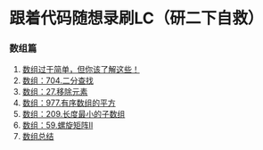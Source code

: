 # 跟着代码随想录刷LC（研二下自救）

### 数组篇
1. [数组过于简单，但你该了解这些！]([./problems/数组理论基础.md](https://github.com/youngyangyang04/leetcode-master/blob/master/problems/%E6%95%B0%E7%BB%84%E7%90%86%E8%AE%BA%E5%9F%BA%E7%A1%80.md)) 
2. [数组：704.二分查找]([./problems/0704.二分查找.md](https://github.com/youngyangyang04/leetcode-master/blob/master/problems/0704.%E4%BA%8C%E5%88%86%E6%9F%A5%E6%89%BE.md))
3. [数组：27.移除元素]([./problems/0027.移除元素.md](https://github.com/youngyangyang04/leetcode-master/blob/master/problems/0027.%E7%A7%BB%E9%99%A4%E5%85%83%E7%B4%A0.md))
4. [数组：977.有序数组的平方]([./problems/0977.有序数组的平方.md](https://github.com/youngyangyang04/leetcode-master/blob/master/problems/0977.%E6%9C%89%E5%BA%8F%E6%95%B0%E7%BB%84%E7%9A%84%E5%B9%B3%E6%96%B9.md))    
5. [数组：209.长度最小的子数组]([./problems/0209.长度最小的子数组.md](https://github.com/youngyangyang04/leetcode-master/blob/master/problems/0209.%E9%95%BF%E5%BA%A6%E6%9C%80%E5%B0%8F%E7%9A%84%E5%AD%90%E6%95%B0%E7%BB%84.md))
6. [数组：59.螺旋矩阵II]([./problems/0059.螺旋矩阵II.md](https://github.com/youngyangyang04/leetcode-master/blob/master/problems/0059.%E8%9E%BA%E6%97%8B%E7%9F%A9%E9%98%B5II.md))
7. [数组总结](https://github.com/youngyangyang04/leetcode-master/blob/master/problems/%E6%95%B0%E7%BB%84%E6%80%BB%E7%BB%93%E7%AF%87.md)
